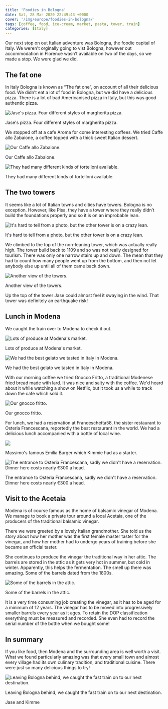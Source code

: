 ```yaml
---
title: 'Foodies in Bologna'
date: Sat, 28 Mar 2020 22:49:43 +0000
cover: '/img/europe/foodies-in-bologna/'
tags: [coffee, food, ice-cream, market, pasta, tower, train]
categories: [Italy]
---
```


Our next stop on out Italian adventure was Bologna, the foodie capital of Italy. We weren't orginally going to vist Bologna, however out accommodation in Florence wasn’t available on two of the days, so we made a stop. We were glad we did.

The fat one
-----------

In Italy Bologna is known as “The fat one”, on account of all their delicious food. We didn’t eat a lot of food in Bologna, but we did have a delicious pizza. There is a lot of bad Americanised pizza in Italy, but this was good authentic pizza.

![Jase's pizza. Four different styles of margherita pizza.](http://coupleofkiwis.com/wp-content/uploads/2020/03/IMG_20190509_140057-1024x576.jpg)

Jase's pizza. Four different styles of margherita pizza.

We stopped off at a cafe Aroma for come interesting coffees. We tried Caffe allo Zabaione, a coffee topped with a thick sweet Italian dessert.

![Our Caffe allo Zabaione.](http://coupleofkiwis.com/wp-content/uploads/2020/03/IMG_20190510_094114-1024x576.jpg)

Our Caffe allo Zabaione.

![They had many different kinds of tortelloni available.](http://coupleofkiwis.com/wp-content/uploads/2020/03/IMG_20190509_151853-1024x576.jpg)

They had many different kinds of tortelloni available.

The two towers
--------------

It seems like a lot of Italian towns and cities have towers. Bologna is no exception. However, like Pisa, they have a tower where they really didn’t build the foundations properly and so it is on an improbable lean.

![It's hard to tell from a photo, but the other tower is on a crazy lean.](http://coupleofkiwis.com/wp-content/uploads/2020/03/IMG_20190509_163145-1024x576.jpg)

It's hard to tell from a photo, but the other tower is on a crazy lean.

We climbed to the top of the non-leaning tower, which was actually really high. The tower build back to 1109 and so was not really designed for tourism. There was only one narrow stairs up and down. The mean that they had to count how many people went up from the bottom, and then not let anybody else up until all of them came back down.

![Another view of the towers.](http://coupleofkiwis.com/wp-content/uploads/2020/03/IMG_20190509_150348-576x1024.jpg)

Another view of the towers.

Up the top of the tower Jase could almost feel it swaying in the wind. That tower was definitely an earthquake risk!

Lunch in Modena
---------------

We caught the train over to Modena to check it out.

![Lots of produce at Modena's market.](http://coupleofkiwis.com/wp-content/uploads/2020/03/IMG_20190510_121323-1024x576.jpg)

Lots of produce at Modena's market.

![We had the best gelato we tasted in Italy in Modena.](http://coupleofkiwis.com/wp-content/uploads/2020/03/IMG_20190510_162604-1024x576.jpg)

We had the best gelato we tasted in Italy in Modena.

With our morning coffee we tried Gnocco Fritto, a traditional Modenese fried bread made with lard. It was nice and salty with the coffee. We'd heard about it while watching a show on Netflix, but it took us a while to track down the cafe which sold it.

![Our gnocco fritto.](http://coupleofkiwis.com/wp-content/uploads/2020/03/IMG_20190510_114444-1024x576.jpg)

Our gnocco fritto.

For lunch, we had a reservation at Franceschetta58, the sister restaurant to Osteria Francescana, reportedly the best restaurant in the world. We had a delicious lunch accompanied with a bottle of local wine.

![](http://coupleofkiwis.com/wp-content/uploads/2020/03/IMG_20190510_132542-1024x576.jpg)

Massimo's famous Emilia Burger which Kimmie had as a starter.

![The entrance to Osteria Francescana, sadly we didn't have a reservation. Dinner here costs nearly €300 a head.](http://coupleofkiwis.com/wp-content/uploads/2020/03/IMG_20190510_165012-1024x576.jpg)

The entrance to Osteria Francescana, sadly we didn't have a reservation. Dinner here costs nearly €300 a head.

Visit to the Acetaia
--------------------

Modena is of course famous as the home of balsamic vinegar of Modena. We manage to book a private tour around a local Acetaia, one of the producers of the traditional balsamic vinegar.

There we were greeted by a lovely Italian grandmother. She told us the story about how her mother was the first female master taster for the vinegar, and how her mother had to undergo years of training before she became an official taster.

She continues to produce the vinegar the traditional way in her attic. The barrels are stored in the attic as it gets very hot in summer, but cold in winter. Apparently, this helps the fermentation. The smell up there was amazing. Some of the barrels dated from the 1800s.

![Some of the barrels in the attic.](http://coupleofkiwis.com/wp-content/uploads/2020/03/IMG_20190510_150908-1024x576.jpg)

Some of the barrels in the attic.

It is a very time consuming job creating the vinegar, as it has to be aged for a minimum of 12 years. The vinegar has to be moved into progressively smaller barrels every year as it ages. To retain the DOP classification everything must be measured and recorded. She even had to record the serial number of the bottle when we bought some!

In summary
----------

If you like food, then Modena and the surrounding area is well worth a visit. What we found particularly amazing was that every small town and almost every village had its own culinary tradition, and traditional cuisine. There were just so many delicious things to try!

![Leaving Bologna behind, we caught the fast train on to our next destination.](http://coupleofkiwis.com/wp-content/uploads/2020/03/IMG_20190511_134453-1024x576.jpg)

Leaving Bologna behind, we caught the fast train on to our next destination.

Jase and Kimme